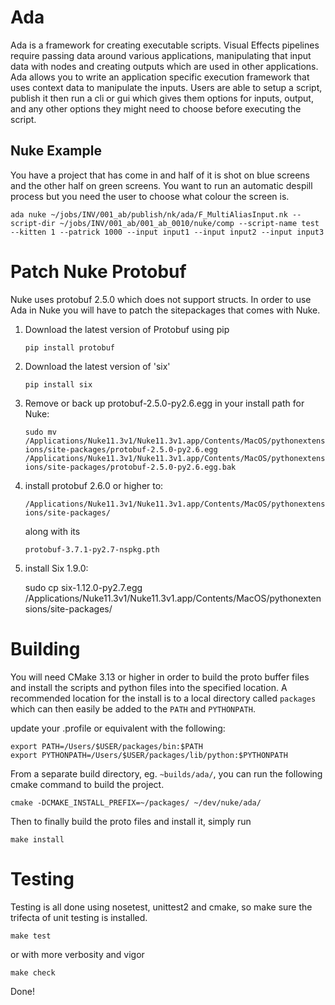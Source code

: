 # Ada
Ada is a framework for creating executable scripts. Visual Effects pipelines require passing data
around various applications, manipulating that input data with nodes and creating outputs which are
used in other applications. Ada allows you to write an application specific execution framework that
uses context data to manipulate the inputs. Users are able to setup a script, publish it then run a cli or gui which gives them
options for inputs, output, and any other options they might need to choose before executing the
script. 

 ## Nuke Example
 You have a project that has come in and half of it is shot on blue screens and the other half on green
 screens. You want to run an automatic despill process but you need the user to choose what colour the screen
 is. 
 
 ```ada nuke ~/jobs/INV/001_ab/publish/nk/ada/F_MultiAliasInput.nk --script-dir ~/jobs/INV/001_ab/001_ab_0010/nuke/comp --script-name test --kitten 1 --patrick 1000 --input input1 --input input2 --input input3``` 

# Patch Nuke Protobuf
Nuke uses protobuf 2.5.0 which does not support structs. In order to use Ada in Nuke you will have
to patch the sitepackages that comes with Nuke. 

1) Download the latest version of Protobuf using pip

    ```pip install protobuf```
    
2) Download the latest version of 'six'

    ```pip install six``` 

3) Remove or back up protobuf-2.5.0-py2.6.egg in your install path for Nuke:
    
    ```sudo mv /Applications/Nuke11.3v1/Nuke11.3v1.app/Contents/MacOS/pythonextensions/site-packages/protobuf-2.5.0-py2.6.egg /Applications/Nuke11.3v1/Nuke11.3v1.app/Contents/MacOS/pythonextensions/site-packages/protobuf-2.5.0-py2.6.egg.bak```

4) install protobuf 2.6.0 or higher to:
    
    ```/Applications/Nuke11.3v1/Nuke11.3v1.app/Contents/MacOS/pythonextensions/site-packages/```
   
    along with its 
    
    ```protobuf-3.7.1-py2.7-nspkg.pth```
    
5) install Six 1.9.0:
    
    
    sudo cp six-1.12.0-py2.7.egg /Applications/Nuke11.3v1/Nuke11.3v1.app/Contents/MacOS/pythonextensions/site-packages/

# Building

You will need CMake 3.13 or higher in order to build the proto buffer files and install the scripts and python files into the specified location. A recommended location for the install is to a local directory called `packages` which can then easily be added to the `PATH` and `PYTHONPATH`.

update your .profile or equivalent with the following:
```
export PATH=/Users/$USER/packages/bin:$PATH
export PYTHONPATH=/Users/$USER/packages/lib/python:$PYTHONPATH
```

From a separate build directory, eg. `~builds/ada/`, you can run the following cmake command to build the project.

`cmake -DCMAKE_INSTALL_PREFIX=~/packages/ ~/dev/nuke/ada/`

Then to finally build the proto files and install it, simply run

```make install```

# Testing

Testing is all done using nosetest, unittest2 and cmake, so make sure the trifecta of unit testing is installed.

```make test```

or with more verbosity and vigor

```make check```

Done! 